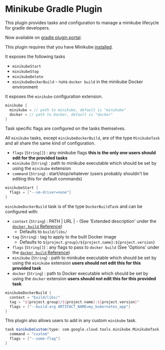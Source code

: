 Minikube Gradle Plugin
======================
This plugin provides tasks and configuration to manage a minikube lifecycle for gradle developers.

Now available on [gradle plugin portal](https://plugins.gradle.org/plugin/com.google.cloud.tools.minikube).

This plugin requires that you have Minikube [installed](https://kubernetes.io/docs/tasks/tools/install-minikube/).

It exposes the following tasks
- `minikubeStart`
- `minikubeStop`
- `minikubeDelete`
- `minikubeDockerBuild` - runs `docker build` in the minikube Docker environment

It exposes the `minikube` configuration extension.

```groovy
minikube {
  minikube = // path to minikube, default is "minikube"
  docker = // path to Docker, default is "docker"
}
```

Task specific flags are configured on the tasks themselves.
 
All `minikube` tasks, except `minikubeDockerBuild`, are of the type `MinikubeTask` and all share the same kind of configuration.
- `flags` (`String[]`) : any minikube flags **this is the only one users should edit for the provided tasks**
- `minikube` (`String`) : path to minikube executable which should be set by using the `minikube` extension
- `command` (`String`) : start/stop/whatever (users probably shouldn't be editing this for default commands)

```groovy
minikubeStart {
  flags = ["--vm-driver=none"]
}
```

`minikubeDockerBuild` task is of the type `DockerBuildTask` and can be configured with:
- `context` (`String`) : PATH | URL | - (See 'Extended description' under the [`docker build` Reference](https://docs.docker.com/engine/reference/commandline/build/))
    - Defaults to `build/libs/`
- `tag` (`String`) : tag to apply to the built Docker image
    - Defaults to `${project.group}/${project.name}:${project.version}`
- `flags` (`String[]`) : any flags to pass to `docker build` (See 'Options' under the [`docker build` Reference](https://docs.docker.com/engine/reference/commandline/build/))
- `minikube` (`String`) : path to minikube executable which should be set by using the `minikube` extension **users should not edit this for this provided task**
- `docker` (`String`) : path to Docker executable which should be set by using the `docker` extension **users should not edit this for this provided task**

```groovy
minikubeDockerBuild {
  context = "build/libs/"
  tag = "${project.group}/${project.name}:${project.version}"
  flags = ["--build-arg ARTIFACT_NAME=my_kubernetes_app"]
}
```

This plugin also allows users to add in any custom `minikube` task.

```groovy
task minikubeCustom(type: com.google.cloud.tools.minikube.MinikubeTask) {
  command = "custom"
  flags = ["--some-flag"]
}
```
